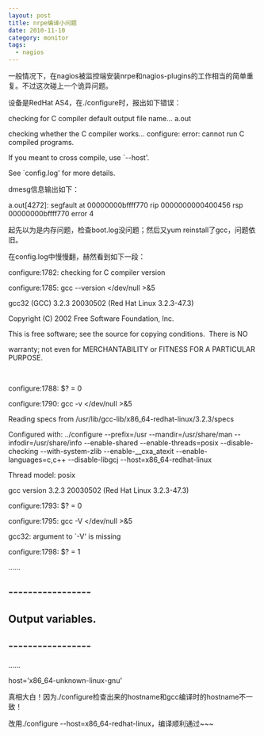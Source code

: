 ```yaml
---
layout: post
title: nrpe编译小问题
date: 2010-11-10
category: monitor
tags:
  - nagios
---
```


一般情况下，在nagios被监控端安装nrpe和nagios-plugins的工作相当的简单重复。不过这次碰上一个诡异问题。

设备是RedHat AS4，在./configure时，报出如下错误：

checking for C compiler default output file name... a.out

checking whether the C compiler works... configure: error: cannot run C compiled programs.

If you meant to cross compile, use `--host'.

See `config.log' for more details.

dmesg信息输出如下：

a.out[4272]: segfault at 00000000bffff770 rip 0000000000400456 rsp 00000000bffff770 error 4

起先以为是内存问题，检查boot.log没问题；然后又yum reinstall了gcc，问题依旧。

在config.log中慢慢翻，赫然看到如下一段：

configure:1782: checking for C compiler version

configure:1785: gcc --version </dev/null >&amp;5

gcc32 (GCC) 3.2.3 20030502 (Red Hat Linux 3.2.3-47.3)

Copyright (C) 2002 Free Software Foundation, Inc.

This is free software; see the source for copying conditions.  There is NO

warranty; not even for MERCHANTABILITY or FITNESS FOR A PARTICULAR PURPOSE.

&nbsp;

configure:1788: $? = 0

configure:1790: gcc -v </dev/null >&amp;5

Reading specs from /usr/lib/gcc-lib/x86_64-redhat-linux/3.2.3/specs

Configured with: ../configure --prefix=/usr --mandir=/usr/share/man --infodir=/usr/share/info --enable-shared --enable-threads=posix --disable-checking --with-system-zlib --enable-__cxa_atexit --enable-languages=c,c++ --disable-libgcj --host=x86_64-redhat-linux

Thread model: posix

gcc version 3.2.3 20030502 (Red Hat Linux 3.2.3-47.3)

configure:1793: $? = 0

configure:1795: gcc -V </dev/null >&amp;5

gcc32: argument to `-V' is missing

configure:1798: $? = 1

……

## ----------------- ##

## Output variables. ##

## ----------------- ##

……

host='x86_64-unknown-linux-gnu'

真相大白！因为./configure检查出来的hostname和gcc编译时的hostname不一致！

改用./configure --host=x86_64-redhat-linux，编译顺利通过~~~
